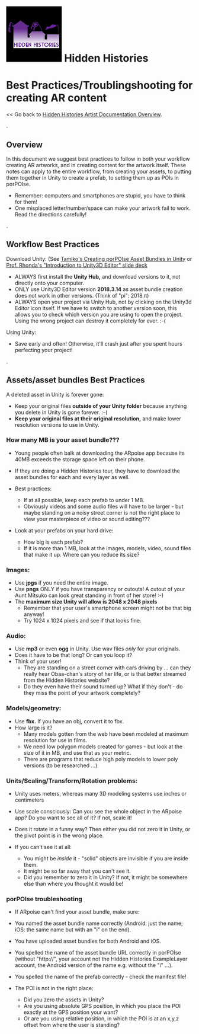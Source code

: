 
# ![Hidden Histories Logo](images/hiddenhistories-logo.png) Hidden Histories

# Best Practices/Troublingshooting for creating AR content
<< Go back to [Hidden Histories Artist Documentation Overview](http://hiddenhistoriesjtown.org/documentation).

.

## Overview

In this document we suggest best practices to follow in both your workflow creating AR artworks, and in creating content for the artwork itself. These notes can apply to the entire workflow, from creating your assets, to putting them together in Unity to create a prefab, to setting them up as POIs in porPOIse.
- Remember: computers and smartphones are stupid, you have to think for them!
- One misplaced letter/number/space can make your artwork fail to work. Read the directions carefully!

.
 
## Workflow Best Practices

Download Unity: 
(See [Tamiko's Creating porPOIse Asset Bundles in Unity]( https://github.com/Hidden-Histories/Public-Resources/blob/master/documentation/CreatingAssetBundles.md#-hidden-histories) or [Prof. Rhonda's "Introduction to Unity3D Editor" slide deck](https://docs.google.com/presentation/d/1CzzGu4zK2a9VsXfM0WVPNGqtQfGEr30u67TTrWYI8qU/edit#slide=id.g7f6e1f9622_0_516)
- ALWAYS first install the **Unity Hub,** and download versions to it, not directly onto your computer.
- ONLY use Unity3D Editor version **2018.3.14** as asset bundle creation does not work in other versions. (Think of "pi": 2018.π)
- ALWAYS open your project via Unity Hub, not by clicking on the Unity3d Editor icon itself. If we have to switch to another version soon, this allows you to check which version you are using to open the project. Using the wrong project can destroy it completely for ever. :-(

Using Unity:
- Save early and often! Otherwise, it'll crash just after you spent hours perfecting your project!


.
 
## Assets/asset bundles Best Practices

A deleted asset in Unity is forever gone:
- Keep your original files **outside of your Unity folder** because anything you delete in Unity is gone forever. :-(
- **Keep your original files at their original resolution,** and make lower resolution versions to use in Unity.

### How many MB is your asset bundle??? 
- Young people often balk at downloading the ARpoise app because its 40MB exceeds the storage space left on their phone.
- If they are doing a Hidden Histories tour, they have to download the asset bundles for each and every layer as well. 

- Best practices:
  - If at all possible, keep each prefab to under 1 MB.
  - Obviously videos and some audio files will have to be larger - but maybe standing on a noisy street corner is not the right place to view your masterpiece of video or sound editing???

- Look at your prefabs on your hard drive: 
  - How big is each prefab?
  - If it is more than 1 MB, look at the images, models, video, sound files that make it up. Where can you reduce its size?

### Images:
- Use **jpgs** if you need the entire image.
- Use **pngs** ONLY if you have transparency or cutouts! A cutout of your Aunt Mitsuko can look great standing in front of her store! :-)
- The **maximum size Unity will allow is 2048 x 2048 pixels**
  - Remember that your user's smartphone screen might not be that big anyway!
  - Try 1024 x 1024 pixels and see if that looks fine.

### Audio:
- Use **mp3** or even **ogg** in Unity. Use wav files *only* for your originals. 
- Does it have to be that long? Or can you loop it?
- Think of your user! 
  - They are standing on a street corner with cars driving by ... can they really hear Obaa-chan's story of her life, or is that better streamed from the Hidden Histories website?
  - Do they even have their sound turned up? What if they don't - do they miss the point of your artwork completely?

### Models/geometry:
- Use **fbx.** If you have an obj, convert it to fbx.
- How large is it? 
  - Many models gotten from the web have been modeled at maximum resolution for use in films.
  - We need low polygon models created for games - but look at the size of it in MB, and use that as your metric.
  - There are programs that reduce high poly models to lower poly versions (to be researched ...)
  
### Units/Scaling/Transform/Rotation problems: 
 - Unity uses meters, whereas many 3D modeling systems use inches or centimeters
 - Use scale consciously: Can you see the whole object in the ARpoise app? Do you want to see all of it? If not, scale it!
 - Does it rotate in a funny way? Then either you did not zero it in Unity, or the pivot point is in the wrong place.
 
- If you can't see it at all:
  - You might be *inside* it - "solid" objects are invisible if you are inside them.
  - It might be so far away that you can't see it.
  - Did you remember to zero it in Unity? If not, it might be somewhere else than where you thought it would be!
  
### porPOIse troubleshooting

- If ARpoise can't find your asset bundle, make sure:
 - You named the asset bundle name correctly (Android: just the name; iOS: the same name but with an "i" on the end).
 - You have uploaded asset bundles for both Android and iOS.
 - You spelled the name of the asset bundle URL correctly in porPOIse (without "http://", your account not the Hidden Histories ExampleLayer account, the Android version of the name e.g. without the "i" ...).
 - You spelled the name of the prefab correctly - check the manifest file!
 

- The POI is not in the right place:
  - Did you zero the assets in Unity?
  - Are you using absolute GPS position, in which you place the POI exactly at the GPS position your want?
  - Or are you using relative position, in which the POI is at an x,y,z offset from where the user is standing?

